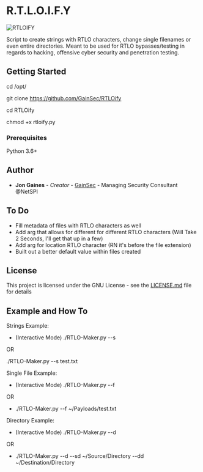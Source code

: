 # R.T.L.O.I.F.Y
![RTLOIFY](https://gainsec.com/wp-content/uploads/2024/03/marble-knd.png)

Script to create strings with RTLO characters, change single filenames or even entire directories. Meant to be used for RTLO bypasses/testing in regards to hacking, offensive cyber security and penetration testing. 

## Getting Started

cd /opt/

git clone https://github.com/GainSec/RTLOify

cd RTLOify

chmod +x rtloify.py

### Prerequisites

Python 3.6+ 

## Author

* **Jon Gaines** - *Creator* - [GainSec](https://github.com/GainSec) - Managing Security Consultant @NetSPI

## To Do

* Fill metadata of files with RTLO characters as well
* Add arg that allows for different for different RTLO characters (Will Take 2 Seconds, I'll get that up in a few)
* Add arg for location RTLO character (RN it's before the file extension)
* Built out a better default value within files created

## License

This project is licensed under the GNU License - see the [LICENSE.md](LICENSE.md) file for details


## Example and How To

Strings Example:

* (Interactive Mode) ./RTLO-Maker.py --s

OR 

./RTLO-Maker.py --s test.txt

Single File Example:

* (Interactive Mode) ./RTLO-Maker.py --f

OR 

* ./RTLO-Maker.py --f ~/Payloads/test.txt

Directory Example:

* (Interactive Mode) ./RTLO-Maker.py --d

OR 

* ./RTLO-Maker.py --d --sd ~/Source/Directory --dd ~/Destination/Directory